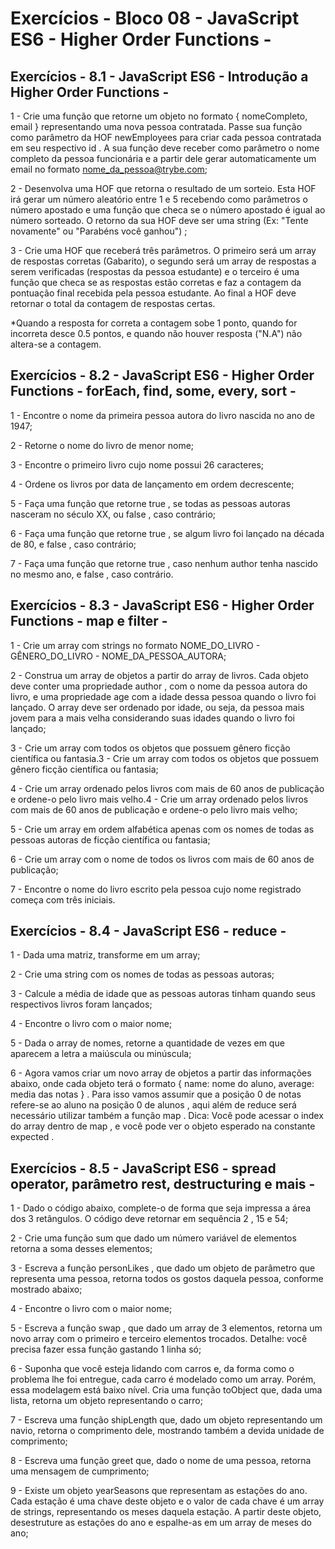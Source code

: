 # Exercícios - Bloco 08 - JavaScript ES6 - Higher Order Functions -

## Exercícios - 8.1 - JavaScript ES6 - Introdução a Higher Order Functions -

1 - Crie uma função que retorne um objeto no formato { nomeCompleto, email } representando uma nova pessoa contratada. Passe sua função como parâmetro da HOF newEmployees para criar cada pessoa contratada em seu respectivo id . A sua função deve receber como parâmetro o nome completo da pessoa funcionária e a partir dele gerar automaticamente um email no formato nome_da_pessoa@trybe.com;

2 - Desenvolva uma HOF que retorna o resultado de um sorteio. Esta HOF irá gerar um número aleatório entre 1 e 5 recebendo como parâmetros o número apostado e uma função que checa se o número apostado é igual ao número sorteado. O retorno da sua HOF deve ser uma string (Ex: "Tente novamente" ou "Parabéns você ganhou")
;

3 - Crie uma HOF que receberá três parâmetros. O primeiro será um array de respostas corretas (Gabarito), o segundo será um array de respostas a serem verificadas (respostas da pessoa estudante) e o terceiro é uma função que checa se as respostas estão corretas e faz a contagem da pontuação final recebida pela pessoa estudante. Ao final a HOF deve retornar o total da contagem de respostas certas.

*Quando a resposta for correta a contagem sobe 1 ponto, quando for incorreta desce 0.5 pontos, e quando não houver resposta ("N.A") não altera-se a contagem.


## Exercícios - 8.2 - JavaScript ES6 - Higher Order Functions - forEach, find, some, every, sort -

1 -  Encontre o nome da primeira pessoa autora do livro nascida no ano de 1947;

2 - Retorne o nome do livro de menor nome;

3 - Encontre o primeiro livro cujo nome possui 26 caracteres;

4 - Ordene os livros por data de lançamento em ordem decrescente;

5 - Faça uma função que retorne true , se todas as pessoas autoras nasceram no século XX, ou false , caso contrário;

6 - Faça uma função que retorne true , se algum livro foi lançado na década de 80, e false , caso contrário;

7 - Faça uma função que retorne true , caso nenhum author tenha nascido no mesmo ano, e false , caso contrário.


## Exercícios - 8.3 - JavaScript ES6 - Higher Order Functions - map e filter -

1 - Crie um array com strings no formato NOME_DO_LIVRO - GÊNERO_DO_LIVRO - NOME_DA_PESSOA_AUTORA;

2 - Construa um array de objetos a partir do array de livros. Cada objeto deve conter uma propriedade author , com o nome da pessoa autora do livro, e uma propriedade age com a idade dessa pessoa quando o livro foi lançado. O array deve ser ordenado por idade, ou seja, da pessoa mais jovem para a mais velha considerando suas idades quando o livro foi lançado;

3 - Crie um array com todos os objetos que possuem gênero ficção científica ou fantasia.3 - Crie um array com todos os objetos que possuem gênero ficção científica ou fantasia;

4 - Crie um array ordenado pelos livros com mais de 60 anos de publicação e ordene-o pelo livro mais velho.4 - Crie um array ordenado pelos livros com mais de 60 anos de publicação e ordene-o pelo livro mais velho;

5 - Crie um array em ordem alfabética apenas com os nomes de todas as pessoas autoras de ficção científica ou fantasia;

6 - Crie um array com o nome de todos os livros com mais de 60 anos de publicação;

7 - Encontre o nome do livro escrito pela pessoa cujo nome registrado começa com três iniciais.


## Exercícios - 8.4 - JavaScript ES6 - reduce -

1 - Dada uma matriz, transforme em um array;

2 - Crie uma string com os nomes de todas as pessoas autoras;

3 - Calcule a média de idade que as pessoas autoras tinham quando seus respectivos livros foram lançados;

4 - Encontre o livro com o maior nome;

5 - Dada o array de nomes, retorne a quantidade de vezes em que aparecem a letra a maiúscula ou minúscula;

6 - Agora vamos criar um novo array de objetos a partir das informações abaixo, onde cada objeto terá o formato { name: nome do aluno, average: media das notas } . Para isso vamos assumir que a posição 0 de notas refere-se ao aluno na posição 0 de alunos , aqui além de reduce será necessário utilizar também a função map . Dica: Você pode acessar o index do array dentro de map , e você pode ver o objeto esperado na constante expected .


## Exercícios - 8.5 - JavaScript ES6 - spread operator, parâmetro rest, destructuring e mais -

1 - Dado o código abaixo, complete-o de forma que seja impressa a área dos 3 retângulos. O código deve retornar em sequência 2 , 15 e 54;

2 - Crie uma função sum que dado um número variável de elementos retorna a soma desses elementos;

3 - Escreva a função personLikes , que dado um objeto de parâmetro que representa uma pessoa, retorna todos os gostos daquela pessoa, conforme mostrado abaixo;

4 - Encontre o livro com o maior nome;

5 - Escreva a função swap , que dado um array de 3 elementos, retorna um novo array com o primeiro e terceiro elementos trocados. Detalhe: você precisa fazer essa função gastando 1 linha só;

6 - Suponha que você esteja lidando com carros e, da forma como o problema lhe foi entregue, cada carro é modelado como um array. Porém, essa modelagem está baixo nível. Cria uma função toObject que, dada uma lista, retorna um objeto representando o carro;

7 - Escreva uma função shipLength que, dado um objeto representando um navio, retorna o comprimento dele, mostrando também a devida unidade de comprimento;

8 - Escreva uma função greet que, dado o nome de uma pessoa, retorna uma mensagem de cumprimento;

9 - Existe um objeto yearSeasons que representam as estações do ano. Cada estação é uma chave deste objeto e o valor de cada chave é um array de strings, representando os meses daquela estação. A partir deste objeto, desestruture as estações do ano e espalhe-as em um array de meses do ano;
